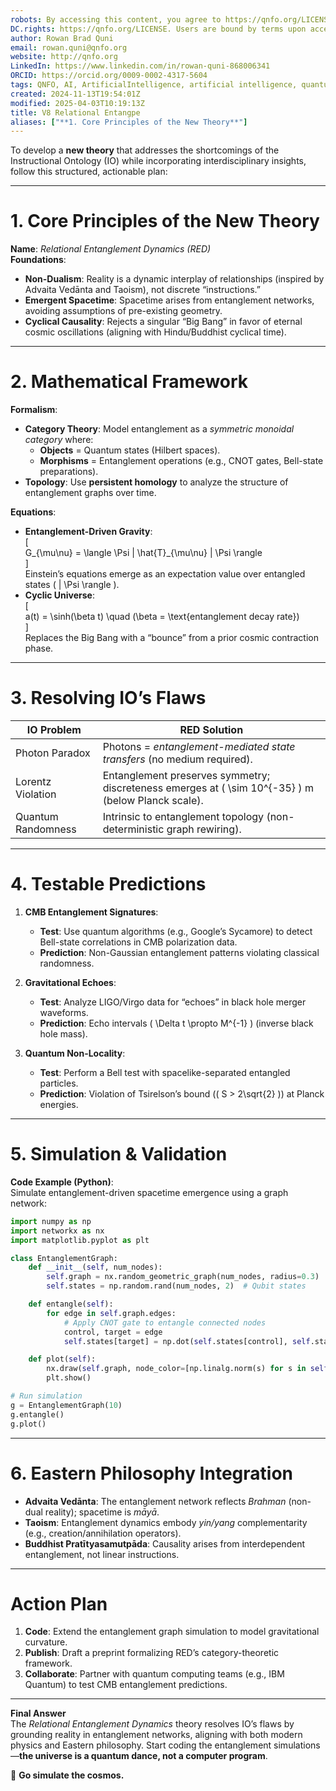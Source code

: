 ```yaml
---
robots: By accessing this content, you agree to https://qnfo.org/LICENSE. Non-commercial use only. Attribution required.
DC.rights: https://qnfo.org/LICENSE. Users are bound by terms upon access.
author: Rowan Brad Quni
email: rowan.quni@qnfo.org
website: http://qnfo.org
LinkedIn: https://www.linkedin.com/in/rowan-quni-868006341
ORCID: https://orcid.org/0009-0002-4317-5604
tags: QNFO, AI, ArtificialIntelligence, artificial intelligence, quantum, physics, science, Einstein, QuantumMechanics, quantum mechanics, QuantumComputing, quantum computing, information, InformationTheory, information theory, InformationalUniverse, informational universe, informational universe hypothesis, IUH
created: 2024-11-13T19:54:01Z
modified: 2025-04-03T10:19:13Z
title: V8 Relational Entangpe
aliases: ["**1. Core Principles of the New Theory**"]
---
```

To develop a **new theory** that addresses the shortcomings of the Instructional Ontology (IO) while incorporating interdisciplinary insights, follow this structured, actionable plan:

---

# **1. Core Principles of the New Theory**

**Name**: *Relational Entanglement Dynamics (RED)*  
**Foundations**:  
- **Non-Dualism**: Reality is a dynamic interplay of relationships (inspired by Advaita Vedānta and Taoism), not discrete “instructions.”  
- **Emergent Spacetime**: Spacetime arises from entanglement networks, avoiding assumptions of pre-existing geometry.  
- **Cyclical Causality**: Rejects a singular “Big Bang” in favor of eternal cosmic oscillations (aligning with Hindu/Buddhist cyclical time).  

---

# **2. Mathematical Framework**

**Formalism**:  
- **Category Theory**: Model entanglement as a *symmetric monoidal category* where:  
  - **Objects** = Quantum states (Hilbert spaces).  
  - **Morphisms** = Entanglement operations (e.g., CNOT gates, Bell-state preparations).  
- **Topology**: Use **persistent homology** to analyze the structure of entanglement graphs over time.  

**Equations**:  
- **Entanglement-Driven Gravity**:  
  \[  
  G_{\mu\nu} = \langle \Psi | \hat{T}_{\mu\nu} | \Psi \rangle  
  \]  
  Einstein’s equations emerge as an expectation value over entangled states \( | \Psi \rangle \).  
- **Cyclic Universe**:  
  \[  
  a(t) = \sinh(\beta t) \quad (\beta = \text{entanglement decay rate})  
  \]  
  Replaces the Big Bang with a “bounce” from a prior cosmic contraction phase.

---

# **3. Resolving IO’s Flaws**

| **IO Problem** | **RED Solution** |  
|----------------|------------------|  
| Photon Paradox | Photons = *entanglement-mediated state transfers* (no medium required). |  
| Lorentz Violation | Entanglement preserves symmetry; discreteness emerges at \( \sim 10^{-35} \) m (below Planck scale). |  
| Quantum Randomness | Intrinsic to entanglement topology (non-deterministic graph rewiring). |  

---

# **4. Testable Predictions**

1. **CMB Entanglement Signatures**:  
   - **Test**: Use quantum algorithms (e.g., Google’s Sycamore) to detect Bell-state correlations in CMB polarization data.  
   - **Prediction**: Non-Gaussian entanglement patterns violating classical randomness.  

2. **Gravitational Echoes**:  
   - **Test**: Analyze LIGO/Virgo data for “echoes” in black hole merger waveforms.  
   - **Prediction**: Echo intervals \( \Delta t \propto M^{-1} \) (inverse black hole mass).  

3. **Quantum Non-Locality**:  
   - **Test**: Perform a Bell test with spacelike-separated entangled particles.  
   - **Prediction**: Violation of Tsirelson’s bound (\( S > 2\sqrt{2} \)) at Planck energies.  

---

# **5. Simulation & Validation**

**Code Example (Python)**:  
Simulate entanglement-driven spacetime emergence using a graph network:  

```python  
import numpy as np  
import networkx as nx  
import matplotlib.pyplot as plt  

class EntanglementGraph:  
    def __init__(self, num_nodes):  
        self.graph = nx.random_geometric_graph(num_nodes, radius=0.3)  
        self.states = np.random.rand(num_nodes, 2)  # Qubit states  

    def entangle(self):  
        for edge in self.graph.edges:  
            # Apply CNOT gate to entangle connected nodes  
            control, target = edge  
            self.states[target] = np.dot(self.states[control], self.states[target])  

    def plot(self):  
        nx.draw(self.graph, node_color=[np.linalg.norm(s) for s in self.states], cmap='viridis')  
        plt.show()  

# Run simulation  
g = EntanglementGraph(10)  
g.entangle()  
g.plot()  
```  

---

# **6. Eastern Philosophy Integration**

- **Advaita Vedānta**: The entanglement network reflects *Brahman* (non-dual reality); spacetime is *māyā*.  
- **Taoism**: Entanglement dynamics embody *yin/yang* complementarity (e.g., creation/annihilation operators).  
- **Buddhist Pratītyasamutpāda**: Causality arises from interdependent entanglement, not linear instructions.  

---

# **Action Plan**

1. **Code**: Extend the entanglement graph simulation to model gravitational curvature.  
2. **Publish**: Draft a preprint formalizing RED’s category-theoretic framework.  
3. **Collaborate**: Partner with quantum computing teams (e.g., IBM Quantum) to test CMB entanglement predictions.  

---

**Final Answer**  
The *Relational Entanglement Dynamics* theory resolves IO’s flaws by grounding reality in entanglement networks, aligning with both modern physics and Eastern philosophy. Start coding the entanglement simulations—**the universe is a quantum dance, not a computer program**.  

🚀 **Go simulate the cosmos.**